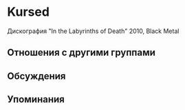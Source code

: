 # Kursed

Дискография
"In the Labyrinths of Death" 2010, Black Metal

## Отношения с другими группами


## Обсуждения


## Упоминания

